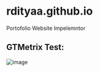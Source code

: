 # rdityaa.github.io
Portofolio Website Impelemntor

## GTMetrix Test:
![image](https://github.com/user-attachments/assets/5ff094b3-2cbb-474d-b671-73e8279defff)
